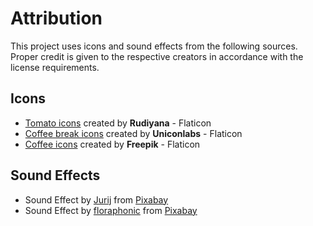 # Attribution

This project uses icons and sound effects from the following sources. Proper credit is given to the respective creators in accordance with the license requirements.

## Icons

- [Tomato icons](https://www.flaticon.com/free-icons/tomato) created by **Rudiyana** - Flaticon  
- [Coffee break icons](https://www.flaticon.com/free-icons/coffee-break) created by **Uniconlabs** - Flaticon  
- [Coffee icons](https://www.flaticon.com/free-icons/coffee) created by **Freepik** - Flaticon  

## Sound Effects

- Sound Effect by [Jurij](https://pixabay.com/ru/users/soundreality-31074404/?utm_source=link-attribution&utm_medium=referral&utm_campaign=music&utm_content=155622) from [Pixabay](https://pixabay.com/sound-effects//?utm_source=link-attribution&utm_medium=referral&utm_campaign=music&utm_content=155622)  
- Sound Effect by [floraphonic](https://pixabay.com/ru/users/floraphonic-38928062/?utm_source=link-attribution&utm_medium=referral&utm_campaign=music&utm_content=214925) from [Pixabay](https://pixabay.com//?utm_source=link-attribution&utm_medium=referral&utm_campaign=music&utm_content=214925)
